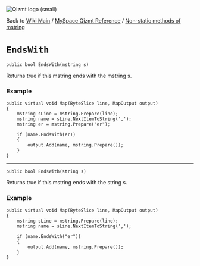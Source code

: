 <a href='Hidden comment: Image:'></a><img src='http://qizmt.googlecode.com/svn/wiki/images/Qizmt_logo_small.png' alt='Qizmt logo (small)' />

Back to <a href='Hidden comment: Link:'></a>[Wiki Main](Main.md) / [MySpace Qizmt Reference](MySpaceQizmtReference.md) / [Non-static methods of mstring](MySpaceQizmtReferenceMStringMethods.md)



# `EndsWith` #
`public bool EndsWith(mstring s)`

Returns true if this mstring ends with the mstring s.

### Example ###
```
public virtual void Map(ByteSlice line, MapOutput output)
{
    mstring sLine = mstring.Prepare(line);
    mstring name = sLine.NextItemToString(',');
    mstring er = mstring.Prepare("er");

    if (name.EndsWith(er))
    {
        output.Add(name, mstring.Prepare());
    }
} 
```

---




`public bool EndsWith(string s)`

Returns true if this mstring ends with the string s.

### Example ###
```
public virtual void Map(ByteSlice line, MapOutput output)
{
    mstring sLine = mstring.Prepare(line);
    mstring name = sLine.NextItemToString(',');

    if (name.EndsWith("er"))
    {
        output.Add(name, mstring.Prepare());
    }
} 
```